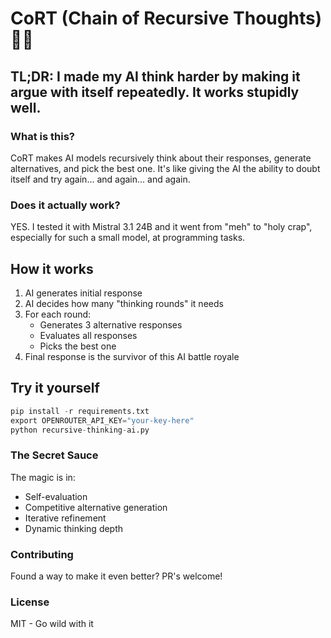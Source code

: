 # CoRT (Chain of Recursive Thoughts) 🧠🔄

## TL;DR: I made my AI think harder by making it argue with itself repeatedly. It works stupidly well.

### What is this?
CoRT makes AI models recursively think about their responses, generate alternatives, and pick the best one. It's like giving the AI the ability to doubt itself and try again... and again... and again.

### Does it actually work?
YES. I tested it with Mistral 3.1 24B and it went from "meh" to "holy crap", especially for such a small model, at programming tasks.


## How it works
1. AI generates initial response
2. AI decides how many "thinking rounds" it needs
3. For each round:
   - Generates 3 alternative responses
   - Evaluates all responses
   - Picks the best one
4. Final response is the survivor of this AI battle royale

## Try it yourself
```python
pip install -r requirements.txt
export OPENROUTER_API_KEY="your-key-here"
python recursive-thinking-ai.py
```

### The Secret Sauce
The magic is in:

 - Self-evaluation
 - Competitive alternative generation
 - Iterative refinement
 - Dynamic thinking depth

### Contributing
Found a way to make it even better? PR's welcome!

### License
MIT - Go wild with it
